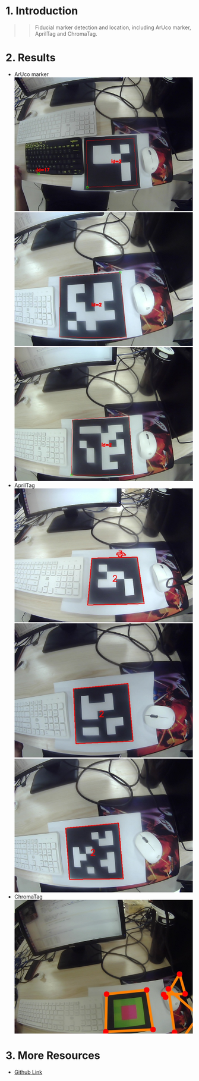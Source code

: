 # 1. Introduction
>>Fiducial marker detection and location, including ArUco marker, AprilTag and ChromaTag.

# 2. Results
- ArUco marker
![image](https://github.com/lh9171338/Fiducial-Marker/blob/master/ArUcoMarker(video)/result/result-001.jpg)
![image](https://github.com/lh9171338/Fiducial-Marker/blob/master/ArUcoMarker(video)/result/result-002.jpg)
![image](https://github.com/lh9171338/Fiducial-Marker/blob/master/ArUcoMarker(video)/result/result-003.jpg)
- AprilTag
![image](https://github.com/lh9171338/Fiducial-Marker/blob/master/AprilTag(video)/result/result-001.jpg)
![image](https://github.com/lh9171338/Fiducial-Marker/blob/master/AprilTag(video)/result/result-003.jpg)
![image](https://github.com/lh9171338/Fiducial-Marker/blob/master/AprilTag(video)/result/result-004.jpg)
- ChromaTag
![image](https://github.com/lh9171338/Fiducial-Marker/blob/master/ChromaTag(video)/result/result-001.jpg)

# 3. More Resources
- [Github Link](https://github.com/lh9171338/Outline)
